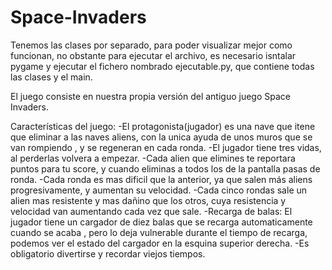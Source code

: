 # Space-Invaders
Tenemos las clases por separado, para poder visualizar mejor como funcionan, no obstante para ejecutar el archivo, es necesario isntalar pygame y ejecutar el fichero nombrado ejecutable.py, que contiene todas las clases y el main.

El juego consiste en nuestra propia versión del antiguo juego Space Invaders.

Características del juego:
-El protagonista(jugador) es una nave que itene que eliminar a las naves aliens, con la unica ayuda de unos muros que se van rompiendo , y se regeneran en cada ronda.
-El jugador tiene tres vidas, al perderlas volvera a empezar.
-Cada alien que elimines te reportara puntos para tu score, y cuando  eliminas a todos los de la pantalla pasas de ronda.
-Cada ronda es mas dificil que la anterior, ya que salen más aliens progresivamente, y aumentan su velocidad.
-Cada cinco rondas sale un alien mas resistente y mas dañino que los otros, cuya resistencia y velocidad  van aumentando cada vez que sale.
-Recarga de balas: El jugador tiene un cargador de diez balas que se recarga automaticamente cuando se acaba , pero lo deja vulnerable durante el tiempo de recarga, podemos ver el estado del cargador en la esquina superior derecha.
-Es obligatorio divertirse y recordar viejos tiempos.
